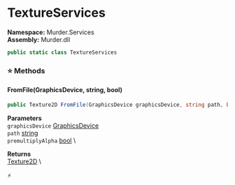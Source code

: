 # TextureServices

**Namespace:** Murder.Services \
**Assembly:** Murder.dll

```csharp
public static class TextureServices
```

### ⭐ Methods
#### FromFile(GraphicsDevice, string, bool)
```csharp
public Texture2D FromFile(GraphicsDevice graphicsDevice, string path, bool premultiplyAlpha)
```

**Parameters** \
`graphicsDevice` [GraphicsDevice](https://docs.monogame.net/api/Microsoft.Xna.Framework.Graphics.GraphicsDevice.html) \
`path` [string](https://learn.microsoft.com/en-us/dotnet/api/System.String?view=net-7.0) \
`premultiplyAlpha` [bool](https://learn.microsoft.com/en-us/dotnet/api/System.Boolean?view=net-7.0) \

**Returns** \
[Texture2D](https://docs.monogame.net/api/Microsoft.Xna.Framework.Graphics.Texture2D.html) \



⚡